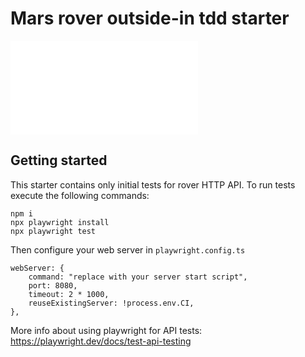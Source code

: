 # Mars rover outside-in tdd starter

![rover](/agilix/mars-rover-tdd/-/blob/main/rover.md "rover")

## Getting started

This starter contains only initial tests for rover HTTP API. To run tests execute the following commands:

```shell
npm i
npx playwright install
npx playwright test
```

Then configure your web server in `playwright.config.ts`

```TS
webServer: {
    command: "replace with your server start script",
    port: 8080,
    timeout: 2 * 1000,
    reuseExistingServer: !process.env.CI,
},
```

More info about using playwright for API tests: https://playwright.dev/docs/test-api-testing
